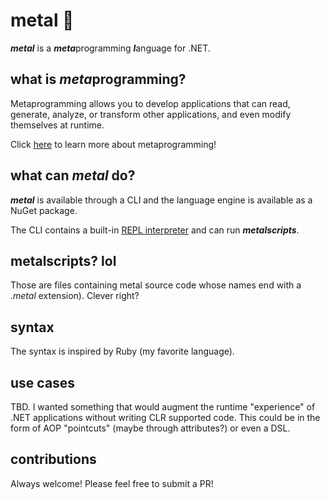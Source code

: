 # metal 🤘
***metal*** is a  ***meta***programming ***l***anguage for .NET.

## what is *meta*programming?
Metaprogramming allows you to develop applications that can read, generate,  analyze, or transform other applications, and even modify themselves at runtime.

Click [here](https://en.wikipedia.org/wiki/Metaprogramming) to learn more about metaprogramming!

## what can *metal* do?
***metal*** is available through a CLI and the language engine is available as a NuGet package. 

The CLI contains a built-in [REPL interpreter](https://en.wikipedia.org/wiki/Read%E2%80%93eval%E2%80%93print_loop) and can run ***metalscripts***. 

## metalscripts? lol
Those are files containing metal source code whose names end with a *.metal* extension). Clever right?

## syntax
The syntax is inspired by Ruby (my favorite language).

## use cases
TBD. I wanted something that would augment the runtime "experience" of .NET applications without writing CLR supported code. This could be in the form of AOP "pointcuts" (maybe through attributes?) or even a DSL. 

## contributions
Always welcome! Please feel free to submit a PR!
